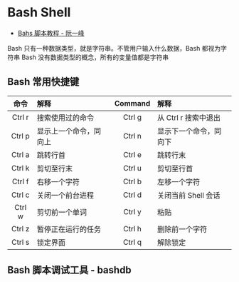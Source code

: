 # Bash Shell 

* [Bahs 脚本教程 - 阮一峰](https://wangdoc.com/bash/)

Bash 只有一种数据类型，就是字符串。不管用户输入什么数据，Bash 都视为字符串
Bash 没有数据类型的概念，所有的变量值都是字符串

## Bash 常用快捷键

| 命令    |    解释            | Command | 解释                 |
| :-----: | :----------------- | :-----: | :------------------- |
| Ctrl r  | 搜索使用过的命令   | Ctrl g  | 从 Ctrl r 搜索中退出 |
| Ctrl p  | 显示上一个命令，同向上 | Ctrl n  | 显示下一个命令，同向下 |
| Ctrl a  | 跳转行首           | Ctrl e  | 跳转行末             |
| Ctrl k  | 剪切至行末         | Ctrl u  | 剪切至行首           |
| Ctrl f  | 右移一个字符       | Ctrl b  | 左移一个字符         |
| Ctrl c  | 关闭一个前台进程   | Ctrl d  | 关闭当前 Shell 会话  |
| Ctrl w  | 剪切前一个单词     | Ctrl y  | 粘贴                 |
| Ctrl z  | 暂停正在运行的任务 | Ctrl h  | 删除前一个字符       |
| Ctrl s  | 锁定界面           | Ctrl q  | 解除锁定             |

## Bash 脚本调试工具 - bashdb


